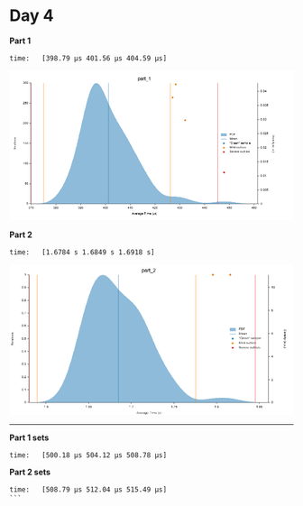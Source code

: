# Day 4

**Part 1**

```
time:   [398.79 µs 401.56 µs 404.59 µs]
```

![](img/part_1.png)

**Part 2**

```
time:   [1.6784 s 1.6849 s 1.6918 s]
```

![](img/part_2.png)

---

**Part 1 sets**

```
time:   [500.18 µs 504.12 µs 508.78 µs]
```

**Part 2 sets**

````
time:   [508.79 µs 512.04 µs 515.49 µs]
```
````
